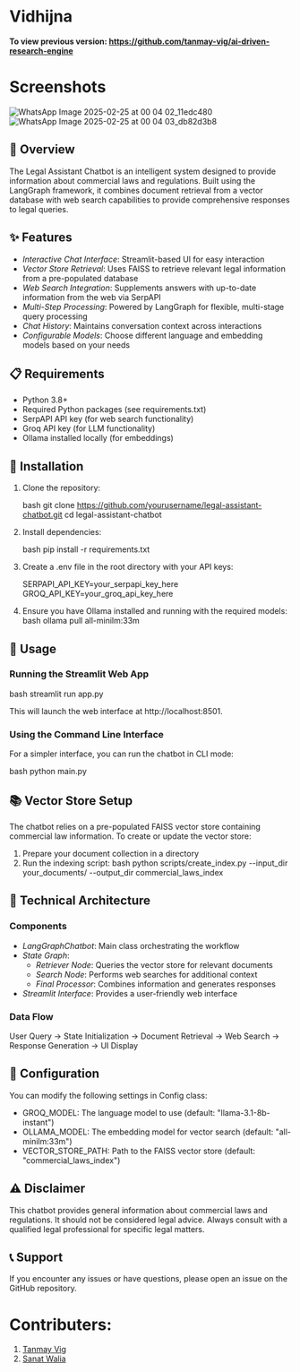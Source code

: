 # Vidhijna

<b>To view previous version: https://github.com/tanmay-vig/ai-driven-research-engine</b>

# Screenshots
![WhatsApp Image 2025-02-25 at 00 04 02_11edc480](https://github.com/user-attachments/assets/31417c66-9833-44dc-b632-77ec29847cde) <br>
![WhatsApp Image 2025-02-25 at 00 04 03_db82d3b8](https://github.com/user-attachments/assets/817651a1-0eb2-4d07-b6f7-e03c8c578f7d)


## 🚀 Overview

The Legal Assistant Chatbot is an intelligent system designed to provide information about commercial laws and regulations. Built using the LangGraph framework, it combines document retrieval from a vector database with web search capabilities to provide comprehensive responses to legal queries.


## ✨ Features

- *Interactive Chat Interface*: Streamlit-based UI for easy interaction
- *Vector Store Retrieval*: Uses FAISS to retrieve relevant legal information from a pre-populated database
- *Web Search Integration*: Supplements answers with up-to-date information from the web via SerpAPI
- *Multi-Step Processing*: Powered by LangGraph for flexible, multi-stage query processing
- *Chat History*: Maintains conversation context across interactions
- *Configurable Models*: Choose different language and embedding models based on your needs

## 📋 Requirements

- Python 3.8+
- Required Python packages (see requirements.txt)
- SerpAPI API key (for web search functionality)
- Groq API key (for LLM functionality)
- Ollama installed locally (for embeddings)

## 💾 Installation

1. Clone the repository:

   bash
   git clone https://github.com/yourusername/legal-assistant-chatbot.git
   cd legal-assistant-chatbot
   

2. Install dependencies:

   bash
   pip install -r requirements.txt
   

3. Create a .env file in the root directory with your API keys:

   
   SERPAPI_API_KEY=your_serpapi_key_here
   GROQ_API_KEY=your_groq_api_key_here
   

4. Ensure you have Ollama installed and running with the required models:
   bash
   ollama pull all-minilm:33m
   

## 🚀 Usage

### Running the Streamlit Web App

bash
streamlit run app.py


This will launch the web interface at http://localhost:8501.

### Using the Command Line Interface

For a simpler interface, you can run the chatbot in CLI mode:

bash
python main.py


## 📚 Vector Store Setup

The chatbot relies on a pre-populated FAISS vector store containing commercial law information. To create or update the vector store:

1. Prepare your document collection in a directory
2. Run the indexing script:
   bash
   python scripts/create_index.py --input_dir your_documents/ --output_dir commercial_laws_index
   

## 🧩 Technical Architecture

### Components

- *LangGraphChatbot*: Main class orchestrating the workflow
- *State Graph*:
  - *Retriever Node*: Queries the vector store for relevant documents
  - *Search Node*: Performs web searches for additional context
  - *Final Processor*: Combines information and generates responses
- *Streamlit Interface*: Provides a user-friendly web interface

### Data Flow


User Query → State Initialization → Document Retrieval → Web Search → Response Generation → UI Display


## 🔧 Configuration

You can modify the following settings in Config class:

- GROQ_MODEL: The language model to use (default: "llama-3.1-8b-instant")
- OLLAMA_MODEL: The embedding model for vector search (default: "all-minilm:33m")
- VECTOR_STORE_PATH: Path to the FAISS vector store (default: "commercial_laws_index")

## ⚠ Disclaimer

This chatbot provides general information about commercial laws and regulations. It should not be considered legal advice. Always consult with a qualified legal professional for specific legal matters.

## 📞 Support

If you encounter any issues or have questions, please open an issue on the GitHub repository. 

# Contributers:
<ol>
   <li>
      <a href="https://github.com/tanmay-vig">Tanmay Vig</a>
   </li>
   <li>
      <a href="https://github.com/sanatwalia896">Sanat Walia</a>
   </li>
</ol>
